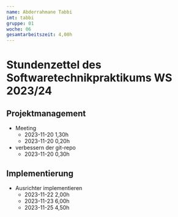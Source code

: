 ```yaml
---
name: Abderrahmane Tabbi
imt: tabbi
gruppe: 01
woche: 06
gesamtarbeitszeit: 4,00h
---
```


<!--
Jeder Eintrag stellt eine gesonderte Tätigkeit dar und ist als (Listen-)Stichpunkt unter der korrekten Kategorie einzuordnen.
Dieser ist mit dem Datum (im ISO Format) und der Dauer (in Stunden und Minuten) zu versehen (als sub-Listenstichpunkt).
Sollte sich die Arbeit an diesem Eintrag über mehrere Tage erstrecken, so können mehrere Unterpunkte genutzt werden.
Zum Beispiel:

## Dokumentation


Die Summe aller Stunden wird oben unter `gesamtarbeitszeit` im selben Format eingetragen (also z.B. 14,45h).

Die Datei wird wie folgt benannt: `stundenzettel_<woche (mit führender 0, falls einstellig>_<IMT Kürzel>.md`,
also zum Beispiel: `stundenzettel_01_maxm.md` oder `stundenzettel_10_maxm.md`.
-->

# Stundenzettel des Softwaretechnikpraktikums WS 2023/24

## Projektmanagement

- Meeting
  - 2023-11-20 1,30h
  - 2023-11-20 0,20h
- verbessern der git-repo
    - 2023-11-20 0,30h
## Implementierung
- Ausrichter implementieren
  - 2023-11-22 2,00h
  - 2023-11-23 6,00h
  - 2023-11-25 4,50h

